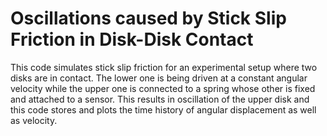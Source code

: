 Oscillations caused by Stick Slip Friction in Disk-Disk Contact
==============
This code simulates stick slip friction for an experimental setup where two disks are in contact. The lower one is being driven at a constant angular velocity while the upper one is connected to a spring whose other is fixed and attached to a sensor. This results in oscillation of the upper disk and this code stores and plots the time history of angular displacement as well as velocity.
